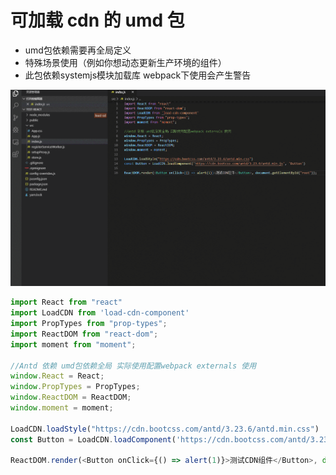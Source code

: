# 可加载 cdn 的 umd 包
- umd包依赖需要再全局定义
- 特殊场景使用（例如你想动态更新生产环境的组件）
- 此包依赖systemjs模块加载库 webpack下使用会产生警告

![avatar](GIF.gif)

```javascript
import React from "react"
import LoadCDN from 'load-cdn-component'
import PropTypes from "prop-types";
import ReactDOM from "react-dom";
import moment from "moment";

//Antd 依赖 umd包依赖全局 实际使用配置webpack externals 使用
window.React = React;
window.PropTypes = PropTypes;
window.ReactDOM = ReactDOM;
window.moment = moment;

LoadCDN.loadStyle("https://cdn.bootcss.com/antd/3.23.6/antd.min.css")
const Button = LoadCDN.loadComponent('https://cdn.bootcss.com/antd/3.23.6/antd.min.js', 'Button')

ReactDOM.render(<Button onClick={() => alert(1)}>测试CDN组件</Button>, document.getElementById("root"));

```
